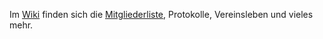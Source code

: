Im [Wiki](https://github.com/BaselHack/verein/wiki) finden sich die 
[Mitgliederliste](https://github.com/BaselHack/verein/wiki/Mitglieder), Protokolle, Vereinsleben und vieles mehr.
